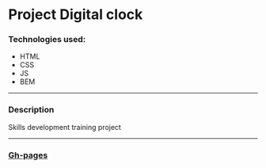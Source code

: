 # Project Digital clock 

### Technologies used:
* HTML
* CSS
* JS
* BEM

___

### Description

Skills development training project

___

### [Gh-pages](https://dardog.github.io/simpleProjects-digitalClock/)

